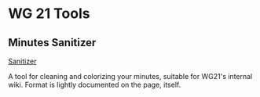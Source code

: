 # WG 21 Tools
## Minutes Sanitizer

[Sanitizer](minutes.html)

A tool for cleaning and colorizing your minutes, suitable for WG21's internal wiki. Format is lightly documented on the page, itself.
